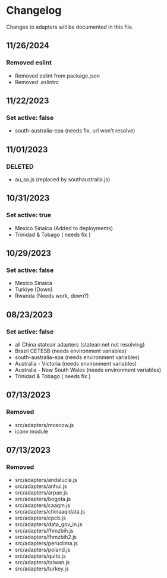# Changelog

Changes to adapters will be documented in this file.

## 11/26/2024
### Removed eslint
- Removed eslint from package.json
- Removed .eslintrc

## 11/22/2023
### Set active: false
- south-australia-epa (needs fix, url won't resolve)

## 11/01/2023
### DELETED
- au_sa.js (replaced by southaustralia.js)

## 10/31/2023
### Set active: true
- Mexico Sinaica (Added to deployments)
- Trinidad & Tobago ( needs fix )

## 10/29/2023
### Set active: false
- Mexico Sinaica
- Turkiye (Down)
- Rwanda (Needs work, down?)
  
## 08/23/2023
### Set active: false
- all China stateair adapters (stateair.net not resolving)
- Brazil CETESB (needs environment variables)
- south-australia-epa (needs environment variables)
- Australia - Victoria (needs environment variables)
- Australia - New South Wales (needs environment variables)
- Trinidad & Tobago ( needs fix )

## 07/13/2023
### Removed
- src/adapters/moscow.js
- iconv module

## 07/13/2023
### Removed
- src/adapters/andalucia.js
- src/adapters/anhui.js
- src/adapters/arpae.js
- src/adapters/bogota.js
- src/adapters/caaqm.js
- src/adapters/chinaaqidata.js
- src/adapters/cpcb.js
- src/adapters/data_gov_in.js
- src/adapters/fhmzbih.js
- src/adapters/fhmzbih2.js
- src/adapters/peruclima.js
- src/adapters/poland.js
- src/adapters/quito.js
- src/adapters/taiwan.js
- src/adapters/turkey.js